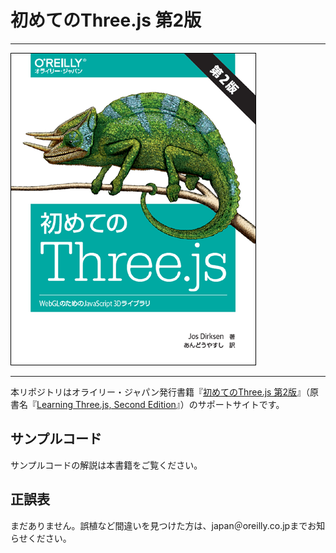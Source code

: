 # 初めてのThree.js 第2版

---

![表紙](learning-three-js-2e-ja.png)

---

本リポジトリはオライリー・ジャパン発行書籍『[初めてのThree.js 第2版](http://www.oreilly.co.jp/books/9784873117706/)』（原書名『[Learning Three.js, Second Edition](https://www.packtpub.com/web-development/learning-threejs-–-javascript-3d-library-webgl-second-edition)』）のサポートサイトです。

## サンプルコード

サンプルコードの解説は本書籍をご覧ください。

## 正誤表

まだありません。誤植など間違いを見つけた方は、japan＠oreilly.co.jpまでお知らせください。
